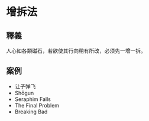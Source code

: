 # 增拆法

## 釋義

人心如各類磁石，若欲使其行向稍有所改，必须先一增一拆。

## 案例

- 让子弹飞
- Shōgun
- Seraphim Falls
- The Final Problem
- Breaking Bad